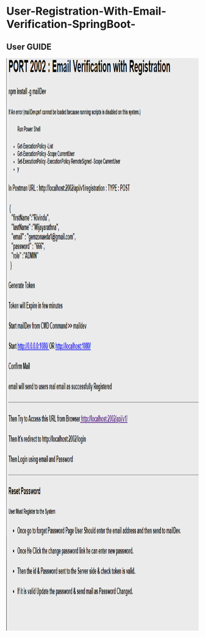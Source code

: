 # User-Registration-With-Email-Verification-SpringBoot-
<!-- User GUIDE -->
## User GUIDE

<a>

<img src="email.PNG" alt="Logo" width="1400" height="1500">
</a> 